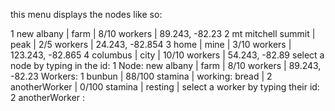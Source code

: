 this menu displays the nodes like so:

1 new albany         | farm | 8/10  workers | 89.243,  -82.23
2 mt mitchell summit | peak | 2/5   workers | 24.243,  -82.854
3 home               | mine | 3/10  workers | 123.243, -82.865
4 columbus           | city | 10/10 workers | 54.243,  -82.89
select a node by typing in the id:
1
Node: new albany | farm | 8/10 workers | 89.243,  -82.23
Workers:
1 bunbun | 88/100 stamina | working: bread | 
2 anotherWorker | 0/100 stamina | resting |
select a worker by typing their id:
2 
anotherWorker : 
